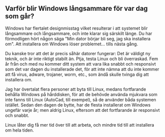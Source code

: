 

<div id="corps">

<h2>Varför blir Windows långsammare för var dag som går?</h2>

Windows har flertalet designmisstag vilket resulterar i att 
systemet blir långsammare och långsammare, och inte klarar sig 
särskilt länge. Du har förmodligen hört någon säga "Min dator 
börjar bli seg, jag ska installera om". Att installera om Windows löser 
problemet... tills nästa gång.

Du kanske tror att det är precis såhär datorer fungerar: Det är 
väldigt ny teknik, och är inte riktigt stabilt än. Ptja, testa Linux och 
bli överraskad. Fem år från och med nu kommer ditt system att vara lika 
snabbt och responsivt som det var dagen du installerade det, för att 
inte nämna att du inte kommer att få virus, adware, trojaner, worm, 
etc., som ändå skulle tvinga dig att installera om.

Jag har övertalat flera personer att byta till Linux, medans 
fortfarande behålla Windows på hårddisken, för att de behövde använda 
mjukvara som inte fanns till Linux (AutoCad, till exempel), så de 
använder båda systemen istället. Sedan den dagen de bytte, har de flesta 
installerat om Windows ungefär varje år; men aldrig Linux, eftersom att 
det fortfarande är responsivt och snabbt.

Linux låter dig få mer tid över till att arbeta, och mindre tid 
till att installera om hela tiden.

</div>


